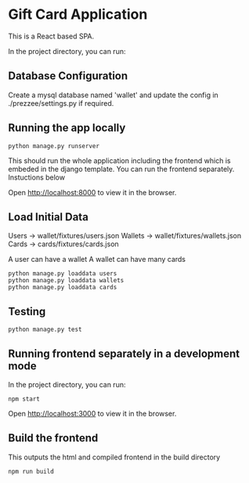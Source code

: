
# Gift Card Application

This is a React based SPA.

In the project directory, you can run:

## Database Configuration

Create a mysql database named 'wallet' and update the config in ./prezzee/settings.py if required.

## Running the app locally

```
python manage.py runserver
```

This should run the whole application including the frontend which is embeded in the django template. You can run the frontend separately. Instuctions below

Open [http://localhost:8000](http://localhost:8000) to view it in the browser.


## Load Initial Data

Users -> wallet/fixtures/users.json
Wallets -> wallet/fixtures/wallets.json
Cards ->  cards/fixtures/cards.json

A user can have a wallet 
A wallet can have many cards

```
python manage.py loaddata users
python manage.py loaddata wallets
python manage.py loaddata cards
```

## Testing

```
python manage.py test
```


## Running frontend separately in a development mode

In the project directory, you can run:

```
npm start
```
Open [http://localhost:3000](http://localhost:3000) to view it in the browser.

## Build the frontend
This outputs the html and compiled frontend in the build directory
```
npm run build
```
